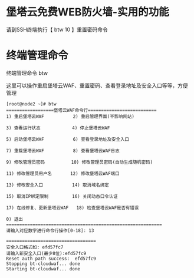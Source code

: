 # 堡塔云免费WEB防火墙-实用的功能





请到SSH终端执行【 btw 10 】重置密码命令

# 终端管理命令

终端管理命令 btw

这里可以操作重启堡塔云WAF、重置密码、查看登录地址及安全入口等等，方便管理

```
[root@node2 ~]# btw
==================堡塔云WAF命令行==========================
1) 重启堡塔云WAF           2) 重启管理界面(不影响网站)

3) 查看运行状态            4) 停止堡塔云WAF

5) 启动堡塔云WAF           6) 查看登录地址及安全入口

7) 重载堡塔云WAF           8) 查看堡塔云WAF日志

9) 修改管理员密码          10) 修改管理员密码(自动生成随机密码)

11) 修改管理员用户名       12) 修改堡塔云WAF端口

13) 修改安全入口           14) 取消域名绑定

15) 取消IP绑定限制         16) 关闭动态口令认证

17) 在线修复、更新堡塔云WAF   18) 检查堡塔云WAF是否有错误

0) 退出
===========================================================
请输入对应数字进行命令行操作[0-18]: 13   

==================================
安全入口格式如: efd57fc7
请输入新安全入口(最少8位):efd57fc9  
Reset auth path success:  efd57fc9
Stopping bt-cloudwaf... done
Starting bt-cloudwaf... done
```

